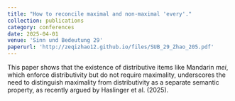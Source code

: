 ```yaml
---
title: "How to reconcile maximal and non-maximal 'every'."
collection: publications
category: conferences
date: 2025-04-01
venue: 'Sinn und Bedeutung 29'
paperurl: 'http://zeqizhao12.github.io/files/SUB_29_Zhao_205.pdf'
---
```


This paper shows that the existence of distributive items like Mandarin _mei_, which enforce distributivity but do not require maximality, underscores the need to distinguish maximality from distributivity as a separate semantic property, as recently argued by Haslinger et al. (2025).

